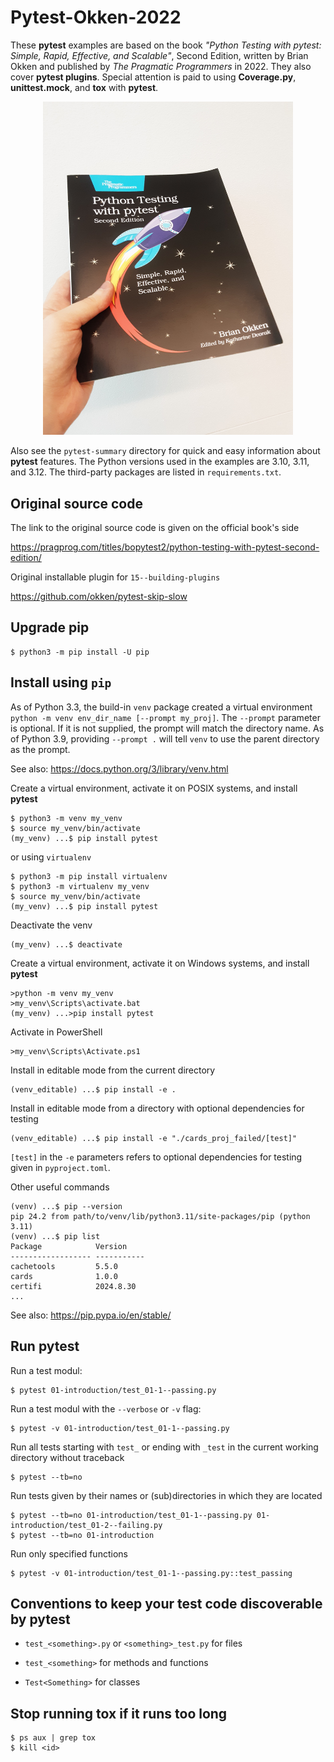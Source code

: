 # Pytest-Okken-2022

These **pytest** examples are based on the book *"Python Testing with pytest: Simple, Rapid, Effective, 
and Scalable"*, Second Edition, written by Brian Okken and published by *The Pragmatic Programmers* in 2022.
They also cover **pytest plugins**. Special attention is paid to using **Coverage.py**, **unittest.mock**, and **tox** with **pytest**.

<p align="center">
  <img src="/book.jpg" width="400" />
</p>

Also see the `pytest-summary` directory for quick and easy information about **pytest** features.
The Python versions used in the examples are 3.10, 3.11, and 3.12. 
The third-party packages are listed in `requirements.txt`.

## Original source code
The link to the original source code is given on the official book's side

https://pragprog.com/titles/bopytest2/python-testing-with-pytest-second-edition/

Original installable plugin for `15--building-plugins`

https://github.com/okken/pytest-skip-slow

## Upgrade pip

```unix
$ python3 -m pip install -U pip
```

## Install using `pip`

As of Python 3.3, the build-in `venv` package created a virtual environment
`python -m venv env_dir_name [--prompt my_proj]`.
The `--prompt` parameter is optional. If it is not supplied, the prompt will match the directory name.
As of Python 3.9, providing `--prompt .` will tell `venv` to use the parent directory as the prompt.

See also: https://docs.python.org/3/library/venv.html

Create a virtual environment, activate it on POSIX systems, and install **pytest**
```unix
$ python3 -m venv my_venv
$ source my_venv/bin/activate
(my_venv) ...$ pip install pytest
```
or using `virtualenv`
```unix
$ python3 -m pip install virtualenv
$ python3 -m virtualenv my_venv
$ source my_venv/bin/activate
(my_venv) ...$ pip install pytest
```
Deactivate the venv
```unix
(my_venv) ...$ deactivate
```
Create a virtual environment, activate it on Windows systems, and install **pytest**
```windows
>python -m venv my_venv
>my_venv\Scripts\activate.bat
(my_venv) ...>pip install pytest
```
Activate in PowerShell
```windows
>my_venv\Scripts\Activate.ps1
```

Install in editable mode from the current directory
```unix
(venv_editable) ...$ pip install -e .
```

Install in editable mode from a directory with optional dependencies for testing
```unix
(venv_editable) ...$ pip install -e "./cards_proj_failed/[test]"
```
`[test]` in the `-e` parameters refers to optional dependencies for testing given in `pyproject.toml`.

Other useful commands
```unix
(venv) ...$ pip --version
pip 24.2 from path/to/venv/lib/python3.11/site-packages/pip (python 3.11)
(venv) ...$ pip list
Package            Version
------------------ -----------
cachetools         5.5.0
cards              1.0.0
certifi            2024.8.30
...
```

See also: https://pip.pypa.io/en/stable/

## Run pytest

Run a test modul:
```unix
$ pytest 01-introduction/test_01-1--passing.py
```

Run a test modul with the `--verbose` or `-v` flag:
```unix
$ pytest -v 01-introduction/test_01-1--passing.py
```

Run all tests starting with `test_` or ending with `_test` in the current working directory without traceback
```unix
$ pytest --tb=no
```

Run tests given by their names or (sub)directories in which they are located
```unix
$ pytest --tb=no 01-introduction/test_01-1--passing.py 01-introduction/test_01-2--failing.py
$ pytest --tb=no 01-introduction
```

Run only specified functions
```unix
$ pytest -v 01-introduction/test_01-1--passing.py::test_passing
```

## Conventions to keep your test code discoverable by pytest

- `test_<something>.py` or `<something>_test.py` for files

- `test_<something>` for methods and functions

- `Test<Something>` for classes

## Stop running tox if it runs too long
```unix
$ ps aux | grep tox
$ kill <id>
```
